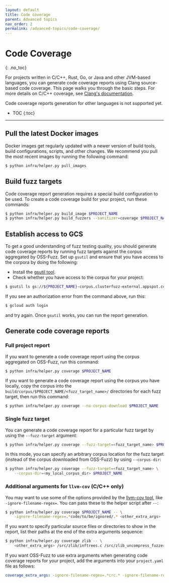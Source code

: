 ```yaml
---
layout: default
title: Code coverage
parent: Advanced topics
nav_order: 2
permalink: /advanced-topics/code-coverage/
---
```


# Code Coverage
{: .no_toc}

For projects written in C/C++, Rust, Go, or Java and other JVM-based languages,
you can generate code coverage reports using Clang source-based code coverage.
This page walks you through the basic steps.
For more details on C/C++ coverage, see [Clang's documentation].

Code coverage reports generation for other languages is not supported yet.

- TOC
{:toc}
---

## Pull the latest Docker images

Docker images get regularly updated with a newer version of build tools, build
configurations, scripts, and other changes. We recommend you pull the most
recent images by running the following command:

```bash
$ python infra/helper.py pull_images
```

## Build fuzz targets

Code coverage report generation requires a special build configuration to be
used. To create a code coverage build for your project, run these commands:

```bash
$ python infra/helper.py build_image $PROJECT_NAME
$ python infra/helper.py build_fuzzers --sanitizer=coverage $PROJECT_NAME
```

## Establish access to GCS

To get a good understanding of fuzz testing quality, you should generate code
coverage reports by running fuzz targets against the corpus
aggregated by OSS-Fuzz. Set up `gsutil` and ensure that you have access to the
corpora by doing the following:

* Install the [gsutil tool].
* Check whether you have access to the corpus for your project:

```bash
$ gsutil ls gs://${PROJECT_NAME}-corpus.clusterfuzz-external.appspot.com/
```

If you see an authorization error from the command above, run this:

```bash
$ gcloud auth login
```

and try again. Once `gsutil` works, you can run the report generation.

## Generate code coverage reports

### Full project report

If you want to generate a code coverage report using the corpus aggregated on
OSS-Fuzz, run this command:

```bash
$ python infra/helper.py coverage $PROJECT_NAME
```

If you want to generate a code coverage report using the corpus you have
locally, copy the corpus into the
`build/corpus/$PROJECT_NAME/<fuzz_target_name>/` directories for each fuzz
target, then run this command:

```bash
$ python infra/helper.py coverage --no-corpus-download $PROJECT_NAME
```

### Single fuzz target

You can generate a code coverage report for a particular fuzz target by using
the `--fuzz-target` argument:

```bash
$ python infra/helper.py coverage --fuzz-target=<fuzz_target_name> $PROJECT_NAME
```

In this mode, you can specify an arbitrary corpus location for the fuzz target
(instead of the corpus downloaded from OSS-Fuzz) by using `--corpus-dir`:

```bash
$ python infra/helper.py coverage --fuzz-target=<fuzz_target_name> \
    --corpus-dir=<my_local_corpus_dir> $PROJECT_NAME
```

### Additional arguments for `llvm-cov` (C/C++ only)

You may want to use some of the options provided by the [llvm-cov tool], like
`-ignore-filename-regex=`. You can pass these to the helper script after `--`:

```bash
$ python infra/helper.py coverage $PROJECT_NAME -- \
    -ignore-filename-regex=.*code/to/be/ignored/.* <other_extra_args>
```

If you want to specify particular source files or directories to show in the
report, list their paths at the end of the extra arguments sequence:

```bash
$ python infra/helper.py coverage zlib -- \
    <other_extra_args> /src/zlib/inftrees.c /src/zlib_uncompress_fuzzer.cc /src/zlib/zutil.c
```

If you want OSS-Fuzz to use extra arguments when generating code coverage
reports for your project, add the arguments into your `project.yaml` file as
follows:

```yaml
coverage_extra_args: -ignore-filename-regex=.*crc.* -ignore-filename-regex=.*adler.* <other_extra_args>
```

[Clang's documentation]: https://clang.llvm.org/docs/SourceBasedCodeCoverage.html
[gsutil tool]: https://cloud.google.com/storage/docs/gsutil_install
[llvm-cov tool]: https://llvm.org/docs/CommandGuide/llvm-cov.html
